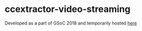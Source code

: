 # ccextractor-video-streaming
Developed as a part of GSoC 2018 and temporarily hosted [here](https://ccextractor-video-streaming.herokuapp.com "CCExtractor's video streaming platform")
